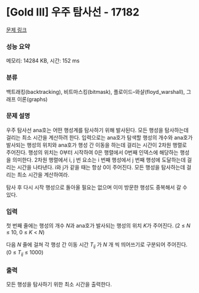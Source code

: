 # [Gold III] 우주 탐사선 - 17182 

[문제 링크](https://www.acmicpc.net/problem/17182) 

### 성능 요약

메모리: 14284 KB, 시간: 152 ms

### 분류

백트래킹(backtracking), 비트마스킹(bitmask), 플로이드–와샬(floyd_warshall), 그래프 이론(graphs)

### 문제 설명

<p>우주 탐사선 ana호는 어떤 행성계를 탐사하기 위해 발사된다. 모든 행성을 탐사하는데 걸리는 최소 시간을 계산하려 한다. 입력으로는 ana호가 탐색할 행성의 개수와 ana호가 발사되는 행성의 위치와 ana호가 행성 간 이동을 하는데 걸리는 시간이 2차원 행렬로 주어진다. 행성의 위치는 0부터 시작하여 0은 행렬에서 0번째 인덱스에 해당하는 행성을 의미한다. 2차원 행렬에서 i, j 번 요소는 i 번째 행성에서 j 번째 행성에 도달하는데 걸리는 시간을 나타낸다. i와 j가 같을 때는 항상 0이 주어진다. 모든 행성을 탐사하는데 걸리는 최소 시간을 계산하여라.</p>

<p>탐사 후 다시 시작 행성으로 돌아올 필요는 없으며 이미 방문한 행성도 중복해서 갈 수 있다.</p>

### 입력 

 <p>첫 번째 줄에는 행성의 개수 <em>N</em>과 ana호가 발사되는 행성의 위치 <em>K</em>가 주어진다. (2 ≤ <em>N</em> ≤ 10, 0 ≤ <em>K</em> < <em>N</em>)</p>

<p>다음 <em>N </em>줄에 걸쳐 각 행성 간 이동 시간 <em>T<sub>ij</sub></em> 가 <i>N </i>개 씩 띄어쓰기로 구분되어 주어진다. (0 ≤ <em>T<sub>ij</sub></em>  ≤ 1000)</p>

### 출력 

 <p>모든 행성을 탐사하기 위한 최소 시간을 출력한다.</p>

